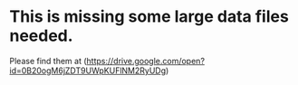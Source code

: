 # This is missing some large data files needed.

Please find them at (https://drive.google.com/open?id=0B20ogM6jZDT9UWpKUFlNM2RyUDg)

